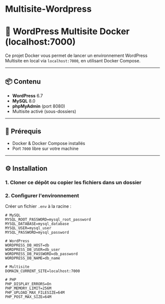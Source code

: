 # Multisite-Wordpress
# 🚀 WordPress Multisite Docker (localhost:7000)

Ce projet Docker vous permet de lancer un environnement WordPress Multisite en local via `localhost:7000`, en utilisant Docker Compose.

---

## 📦 Contenu

- **WordPress** 6.7
- **MySQL** 8.0
- **phpMyAdmin** (port 8080)
- Multisite activé (sous-dossiers)

---

## 🧰 Prérequis

- Docker & Docker Compose installés
- Port `7000` libre sur votre machine

---

## ⚙️ Installation

### 1. Cloner ce dépôt ou copier les fichiers dans un dossier

### 2. Configurer l'environnement

Créer un fichier `.env` à la racine :

```env
# MySQL
MYSQL_ROOT_PASSWORD=mysql_root_password
MYSQL_DATABASE=mysql_database
MYSQL_USER=mysql_user
MYSQL_PASSWORD=mysql_password

# WordPress
WORDPRESS_DB_HOST=db
WORDPRESS_DB_USER=db_user
WORDPRESS_DB_PASSWORD=db_password
WORDPRESS_DB_NAME=db_name

# Multisite
DOMAIN_CURRENT_SITE=localhost:7000

# PHP
PHP_DISPLAY_ERRORS=On
PHP_MEMORY_LIMIT=256M
PHP_UPLOAD_MAX_FILESIZE=64M
PHP_POST_MAX_SIZE=64M
